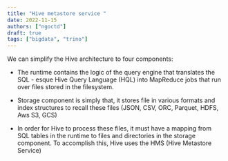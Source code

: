 ```yaml
---
title: "Hive metastore service "
date: 2022-11-15
authors: ["ngoctd"]
draft: true
tags: ["bigdata", "trino"]
---
```


We can simplify the Hive architecture to four components:

- The runtime contains the logic of the query engine that translates the SQL - esque Hive Query Language (HQL) into MapReduce jobs that run over files stored in the filesystem.

- Storage component is simply that, it stores file in various formats and index structures to recall these files (JSON, CSV, ORC, Parquet, HDFS, Aws S3, GCS)

- In order for Hive to process these files, it must have a mapping from SQL tables in the runtime to files and directories in the storage component. To accomplish this, Hive uses the HMS (Hive Metastore Service)
